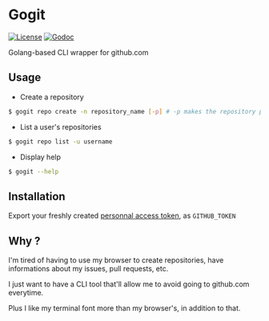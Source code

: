 # Gogit

[![License](https://img.shields.io/badge/License-Apache%202.0-blue.svg)](https://opensource.org/licenses/Apache-2.0)
[![Godoc](https://godoc.org/github.com/tbobm/gogit?status.svg)](https://godoc.org/github.com/tbobm/gogit)

Golang-based CLI wrapper for github.com

## Usage

- Create a repository

```bash
$ gogit repo create -n repository_name [-p] # -p makes the repository private
```

- List a user's repositories

```bash
$ gogit repo list -u username
```

- Display help

```bash
$ gogit --help
```

## Installation

Export your freshly created 
[personnal access token](https://github.com/settings/token), as `GITHUB_TOKEN` 

## Why ?

I'm tired of having to use my browser to create repositories, have 
informations about my issues, pull requests, etc.

I just want to have a CLI tool that'll allow me to avoid going to
github.com everytime.

Plus I like my terminal font more than my browser's, in addition to that.

